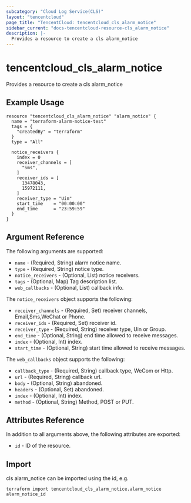 ```yaml
---
subcategory: "Cloud Log Service(CLS)"
layout: "tencentcloud"
page_title: "TencentCloud: tencentcloud_cls_alarm_notice"
sidebar_current: "docs-tencentcloud-resource-cls_alarm_notice"
description: |-
  Provides a resource to create a cls alarm_notice
---
```


# tencentcloud_cls_alarm_notice

Provides a resource to create a cls alarm_notice

## Example Usage

```hcl
resource "tencentcloud_cls_alarm_notice" "alarm_notice" {
  name = "terraform-alarm-notice-test"
  tags = {
    "createdBy" = "terraform"
  }
  type = "All"

  notice_receivers {
    index = 0
    receiver_channels = [
      "Sms",
    ]
    receiver_ids = [
      13478043,
      15972111,
    ]
    receiver_type = "Uin"
    start_time    = "00:00:00"
    end_time      = "23:59:59"
  }
}
```

## Argument Reference

The following arguments are supported:

* `name` - (Required, String) alarm notice name.
* `type` - (Required, String) notice type.
* `notice_receivers` - (Optional, List) notice receivers.
* `tags` - (Optional, Map) Tag description list.
* `web_callbacks` - (Optional, List) callback info.

The `notice_receivers` object supports the following:

* `receiver_channels` - (Required, Set) receiver channels, Email,Sms,WeChat or Phone.
* `receiver_ids` - (Required, Set) receiver id.
* `receiver_type` - (Required, String) receiver type, Uin or Group.
* `end_time` - (Optional, String) end time allowed to receive messages.
* `index` - (Optional, Int) index.
* `start_time` - (Optional, String) start time allowed to receive messages.

The `web_callbacks` object supports the following:

* `callback_type` - (Required, String) callback type, WeCom or Http.
* `url` - (Required, String) callback url.
* `body` - (Optional, String) abandoned.
* `headers` - (Optional, Set) abandoned.
* `index` - (Optional, Int) index.
* `method` - (Optional, String) Method, POST or PUT.

## Attributes Reference

In addition to all arguments above, the following attributes are exported:

* `id` - ID of the resource.



## Import

cls alarm_notice can be imported using the id, e.g.

```
terraform import tencentcloud_cls_alarm_notice.alarm_notice alarm_notice_id
```

